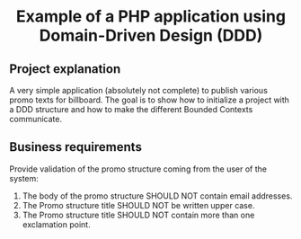 <h1 align="center">
Example of a PHP application using Domain-Driven Design (DDD)
</h1>

## Project explanation
A very simple application (absolutely not complete) to publish various promo texts for billboard.
The goal is to show how to initialize a project with a DDD structure and how to make the different Bounded Contexts communicate.

## Business requirements
Provide validation of the promo structure coming from the user of the system:
1. The body of the promo structure SHOULD NOT contain email addresses.
2. The Promo structure title SHOULD NOT be written upper case.
3. The Promo structure title SHOULD NOT contain more than one exclamation point.